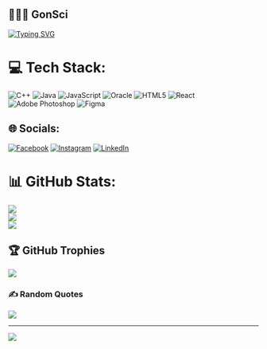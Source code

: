 ## 🏄🏻‍♂️ GonSci
<a href="https://git.io/typing-svg"><img src="https://readme-typing-svg.demolab.com?font=Fira+Code&pause=1000&width=435&lines=Software+Engineer;Computer+Science+Student" alt="Typing SVG" /></a>

# 💻 Tech Stack:
![C++](https://img.shields.io/badge/c++-%2300599C.svg?style=for-the-badge&logo=c%2B%2B&logoColor=white) ![Java](https://img.shields.io/badge/java-%23ED8B00.svg?style=for-the-badge&logo=openjdk&logoColor=white) ![JavaScript](https://img.shields.io/badge/javascript-%23323330.svg?style=for-the-badge&logo=javascript&logoColor=%23F7DF1E) ![Oracle](https://img.shields.io/badge/Oracle-F80000?style=for-the-badge&logo=oracle&logoColor=white) ![HTML5](https://img.shields.io/badge/html5-%23E34F26.svg?style=for-the-badge&logo=html5&logoColor=white) ![React](https://img.shields.io/badge/react-%2320232a.svg?style=for-the-badge&logo=react&logoColor=%2361DAFB) ![Adobe Photoshop](https://img.shields.io/badge/adobe%20photoshop-%2331A8FF.svg?style=for-the-badge&logo=adobe%20photoshop&logoColor=white) ![Figma](https://img.shields.io/badge/figma-%23F24E1E.svg?style=for-the-badge&logo=figma&logoColor=white)

## 🌐 Socials:
[![Facebook](https://img.shields.io/badge/Facebook-%231877F2.svg?logo=Facebook&logoColor=white)]([https://facebook.com/https://www.facebook.com/neskiii/](https://www.facebook.com/neskiii/)) 
[![Instagram](https://img.shields.io/badge/Instagram-%23E4405F.svg?logo=Instagram&logoColor=white)]([https://instagram.com/https://www.instagram.com/niskiee/?next=%2F](https://www.instagram.com/niskiee/?next=%2F)) [![LinkedIn](https://img.shields.io/badge/LinkedIn-%230077B5.svg?logo=linkedin&logoColor=white)]([https://linkedin.com/in/www.linkedin.com/in/igon-delacruz](https://www.linkedin.com/in/igon-delacruz/)) 

# 📊 GitHub Stats:
![](https://github-readme-stats.vercel.app/api?username=GonSci&theme=dark&hide_border=false&include_all_commits=false&count_private=false)<br/>
![](https://github-readme-streak-stats.herokuapp.com/?user=GonSci&theme=dark&hide_border=false)<br/>
![](https://github-readme-stats.vercel.app/api/top-langs/?username=GonSci&theme=dark&hide_border=false&include_all_commits=false&count_private=false&layout=compact)

## 🏆 GitHub Trophies
![](https://github-profile-trophy.vercel.app/?username=GonSci&theme=radical&no-frame=false&no-bg=false&margin-w=4)

### ✍️ Random Quotes
![](https://quotes-github-readme.vercel.app/api?type=horizontal&theme=radical)

---
[![](https://visitcount.itsvg.in/api?id=GonSci&icon=0&color=0)](https://visitcount.itsvg.in)





